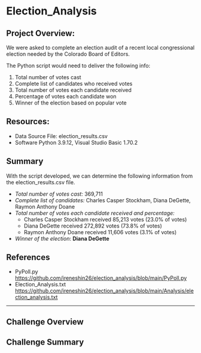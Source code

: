 # Election_Analysis

## **Project Overview:**
We were asked to complete an election audit of a recent local congressional election needed by the Colorado Board of Editors.

The Python script would need to deliver the following info:

1. Total number of votes cast
2. Complete list of candidates who received votes
3. Total number of votes each candidate received
4. Percentage of votes each candidate won
5. Winner of the election based on popular vote

## **Resources:**
* Data Source File: election_results.csv
* Software Python 3.9.12, Visual Studio Basic 1.70.2 

## **Summary**

With the script developed, we can determine the following information from the election_results.csv file.

* *Total number of votes cast:* 369,711
* *Complete list of candidates:* Charles Casper Stockham, Diana DeGette, Raymon Anthony Doane
* *Total number of votes each candidate received and percentage:*
    * Charles Casper Stockham received 85,213 votes (23.0% of votes)
    * Diana DeGette received 272,892 votes (73.8% of votes)
    * Raymon Anthony Doane received 11,606 votes (3.1% of votes)
* *Winner of the election*: **Diana DeGette**


## **References**
* PyPoll.py https://github.com/ireneshin26/election_analysis/blob/main/PyPoll.py
* Election_Analysis.txt https://github.com/ireneshin26/election_analysis/blob/main/Analysis/election_analysis.txt 



***

## **Challenge Overview**

## **Challenge Summary**
